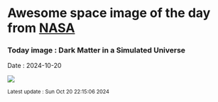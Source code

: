 
# Awesome space image of the day from [NASA](https://api.nasa.gov/)

### Today image : Dark Matter in a Simulated Universe
Date : 2024-10-20

![](https://apod.nasa.gov/apod/image/2410/DarkMatter_KipacAmnh_960.jpg)

<small>Latest update : Sun Oct 20 22:15:06 2024</small>
        